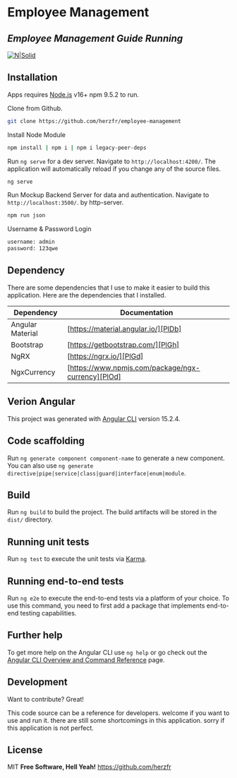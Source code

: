 # Employee Management
## _Employee Management Guide Running_

[![N|Solid](https://upload.wikimedia.org/wikipedia/commons/thumb/c/cf/Angular_full_color_logo.svg/1200px-Angular_full_color_logo.svg.png)](https://angular.io/)

## Installation

Apps requires [Node.js](https://nodejs.org/) v16+ npm 9.5.2 to run.

Clone from Github.

```sh
git clone https://github.com/herzfr/employee-management
```

Install Node Module
```sh
npm install | npm i | npm i legacy-peer-deps
```

Run `ng serve` for a dev server. Navigate to `http://localhost:4200/`. The application will automatically reload if you change any of the source files.
```sh
ng serve
```

Run Mockup Backend Server for data and authentication. Navigate to `http://localhost:3500/`. by http-server.
```sh
npm run json
```

Username & Password Login
```sh
username: admin
password: 123qwe
```

## Dependency

There are some dependencies that I use to make it easier to build this application. Here are the dependencies that I installed.

| Dependency | Documentation |
| ------ | ------ |
| Angular Material | [https://material.angular.io/][PlDb] |
| Bootstrap | [https://getbootstrap.com/][PlGh] |
| NgRX | [https://ngrx.io/][PlGd] |
| NgxCurrency | [https://www.npmjs.com/package/ngx-currency][PlOd] |

## Verion Angular

This project was generated with [Angular CLI](https://github.com/angular/angular-cli) version 15.2.4.

## Code scaffolding

Run `ng generate component component-name` to generate a new component. You can also use `ng generate directive|pipe|service|class|guard|interface|enum|module`.

## Build

Run `ng build` to build the project. The build artifacts will be stored in the `dist/` directory.

## Running unit tests

Run `ng test` to execute the unit tests via [Karma](https://karma-runner.github.io).

## Running end-to-end tests

Run `ng e2e` to execute the end-to-end tests via a platform of your choice. To use this command, you need to first add a package that implements end-to-end testing capabilities.

## Further help

To get more help on the Angular CLI use `ng help` or go check out the [Angular CLI Overview and Command Reference](https://angular.io/cli) page.

## Development

Want to contribute? Great!

This code source can be a reference for developers. welcome if you want to use and run it. there are still some shortcomings in this application. sorry if this application is not perfect.

## License

MIT
**Free Software, Hell Yeah!**
https://github.com/herzfr
